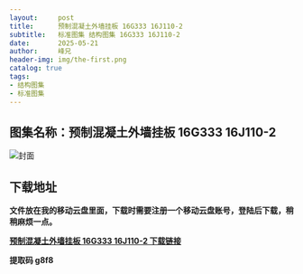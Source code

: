 ```yaml
---
layout:     post
title:      预制混凝土外墙挂板 16G333 16J110-2
subtitle:   标准图集 结构图集 16G333 16J110-2
date:       2025-05-21
author:     峰兄
header-img: img/the-first.png
catalog: true
tags:
- 结构图集
- 标准图集
---
```

## 图集名称：预制混凝土外墙挂板 16G333 16J110-2
![封面](https://pic1.imgdb.cn/item/6809a0ca58cb8da5c8c76982.jpg)

## 下载地址 ##
**文件放在我的移动云盘里面，下载时需要注册一个移动云盘账号，登陆后下载，稍稍麻烦一点。**  
  
[**预制混凝土外墙挂板 16G333 16J110-2 下载链接**](https://caiyun.139.com/w/i/2nc6q5zC6vTz5)

**提取码 g8f8**

